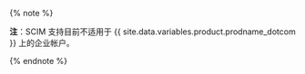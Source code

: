 {% note %}

**注**：SCIM 支持目前不适用于 {{ site.data.variables.product.prodname_dotcom }} 上的企业帐户。

{% endnote %}
